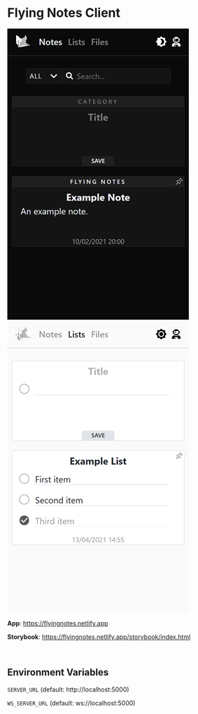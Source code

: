 # Flying Notes Client

![Notes](src/images/notes-screenshot.png) ![Lists](src/images/lists-screenshot.png)

<strong>App</strong>: https://flyingnotes.netlify.app

<strong>Storybook</strong>: https://flyingnotes.netlify.app/storybook/index.html

<br/>

## Environment Variables

`SERVER_URL` (default: http://localhost:5000)

`WS_SERVER_URL` (default: ws://localhost:5000)
